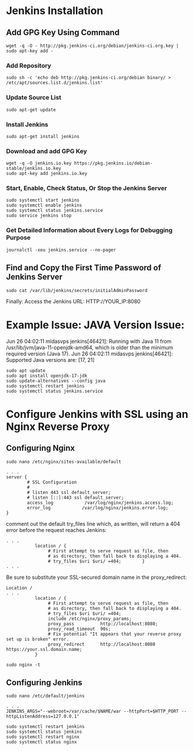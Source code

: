 # Jenkins Installation
## Add GPG Key Using Command
```
wget -q -O - http://pkg.jenkins-ci.org/debian/jenkins-ci.org.key | sudo apt-key add -
```
### Add Repository
```
sudo sh -c 'echo deb http://pkg.jenkins-ci.org/debian binary/ > /etc/apt/sources.list.d/jenkins.list'
```
### Update Source List
```
sudo apt-get update
```
### Install Jenkins
```
sudo apt-get install jenkins
```
### Download and add GPG Key
```
wget -q -O jenkins.io.key https://pkg.jenkins.io/debian-stable/jenkins.io.key
sudo apt-key add jenkins.io.key
```
### Start, Enable, Check Status, Or Stop the Jenkins Server
```
sudo systemctl start jenkins
sudo systemctl enable jenkins
sudo systemctl status jenkins.service
sudo service jenkins stop
```
### Get Detailed Information about Every Logs for Debugging Purpose
```
journalctl -xeu jenkins.service --no-pager
```
## Find and Copy the First Time Password of Jenkins Server
```
sudo cat /var/lib/jenkins/secrets/initialAdminPassword
```
Finally: Access the Jenkins URL: HTTP://YOUR_IP:8080

# Example Issue: JAVA Version Issue: 
Jun 26 04:02:11 midasvps jenkins[46421]: Running with Java 11 from /usr/lib/jvm/java-11-openjdk-amd64, which is older than the minimum required version (Java 17).
Jun 26 04:02:11 midasvps jenkins[46421]: Supported Java versions are: [17, 21]
```
sudo apt update
sudo apt install openjdk-17-jdk
sudo update-alternatives --config java
sudo systemctl restart jenkins
sudo systemctl status jenkins.service
```

# Configure Jenkins with SSL using an Nginx Reverse Proxy
## Configuring Nginx
```
sudo nano /etc/nginx/sites-available/default

. . . 
server {
        # SSL Configuration
        #
        # listen 443 ssl default_server;
        # listen [::]:443 ssl default_server;
        access_log            /var/log/nginx/jenkins.access.log;
        error_log            /var/log/nginx/jenkins.error.log;
}
```
comment out the default try_files line which, as written, will return a 404 error before the request reaches Jenkins:
```
. . .
           location / {
                # First attempt to serve request as file, then
                # as directory, then fall back to displaying a 404.
                # try_files $uri $uri/ =404;        }
. . . 
```
Be sure to substitute your SSL-secured domain name in the proxy_redirect:
```
Location /  
. . .
           location / {
                # First attempt to serve request as file, then
                # as directory, then fall back to displaying a 404.
                # try_files $uri $uri/ =404;
                include /etc/nginx/proxy_params;
                proxy_pass          http://localhost:8080;
                proxy_read_timeout  90s;
                # Fix potential "It appears that your reverse proxy set up is broken" error.
                proxy_redirect      http://localhost:8080 https://your.ssl.domain.name;
           }

sudo nginx -t
```
## Configuring Jenkins
```
sudo nano /etc/default/jenkins

. . .
JENKINS_ARGS="--webroot=/var/cache/$NAME/war --httpPort=$HTTP_PORT --httpListenAddress=127.0.0.1"

sudo systemctl restart jenkins
sudo systemctl status jenkins
sudo systemctl restart nginx
sudo systemctl status nginx
```